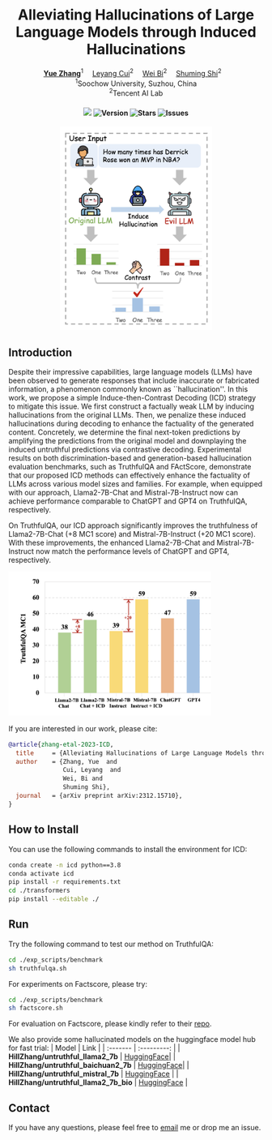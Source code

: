 <div align="center">

# Alleviating Hallucinations of Large Language Models through Induced Hallucinations

<div>
  <a href='https://hillzhang1999.github.io/' target='_blank'><b>Yue Zhang</b></a><sup>1</sup>&emsp;
  <a href='https://nealcly.github.io/' target='_blank'>Leyang Cui</b></a><sup>2</sup>&emsp;
  <a href='https://scholar.google.com/citations?user=aSJcgQMAAAAJ&hl=en/' target='_blank'>Wei Bi</b></a><sup>2</sup>&emsp;
  <a href='https://scholar.google.com/citations?user=Lg31AKMAAAAJ&hl=en/' target='_blank'>Shuming Shi</b></a><sup>2</sup>&emsp;
</div>
<div><sup>1</sup>Soochow University, Suzhou, China</div>
<div><sup>2</sup>Tencent AI Lab</div>

<div>
<h4>

![](https://img.shields.io/badge/PRs-welcome-brightgreen) 
<img src="https://img.shields.io/badge/Version-1.0-blue.svg" alt="Version">
<img src="https://img.shields.io/github/stars/HillZhang1999/ICD?color=yellow" alt="Stars">
<img src="https://img.shields.io/github/issues/HillZhang1999/ICD?color=red" alt="Issues">

</h4>
</div>

<img width="300" alt="image" src="./pics/method.png">

</div>

## Introduction

Despite their impressive capabilities, large language models (LLMs) have been observed to generate responses that include inaccurate or fabricated information, a phenomenon commonly known as ``hallucination''. In this work, we propose a simple Induce-then-Contrast Decoding (ICD) strategy to mitigate this issue. We first construct a factually weak LLM by inducing hallucinations from the original LLMs. Then, we penalize these induced hallucinations during decoding to enhance the factuality of the generated content. Concretely, we determine the final next-token predictions by amplifying the predictions from the original model and downplaying the induced untruthful predictions via contrastive decoding. Experimental results on both discrimination-based and generation-based hallucination evaluation benchmarks, such as TruthfulQA and FActScore, demonstrate that our proposed ICD methods can effectively enhance the factuality of LLMs across various model sizes and families. For example, when equipped with our approach, Llama2-7B-Chat and Mistral-7B-Instruct now can achieve performance comparable to ChatGPT and GPT4 on TruthfulQA, respectively.

On TruthfulQA, our ICD approach significantly improves the truthfulness of Llama2-7B-Chat (+8 MC1 score) and Mistral-7B-Instruct (+20 MC1 score). With these improvements, the enhanced Llama2-7B-Chat and Mistral-7B-Instruct now match the performance levels of ChatGPT and GPT4, respectively.

<img width="400" alt="image" src="./pics/performance.png">

If you are interested in our work, please cite:
```bib
@article{zhang-etal-2023-ICD,
  title     = {Alleviating Hallucinations of Large Language Models through Induced Hallucinations},
  author    = {Zhang, Yue  and
               Cui, Leyang  and
               Wei, Bi and
               Shuming Shi},
  journal   = {arXiv preprint arXiv:2312.15710},
}
```

## How to Install

You can use the following commands to install the environment for ICD:

```sh
conda create -n icd python==3.8
conda activate icd
pip install -r requirements.txt
cd ./transformers
pip install --editable ./
```

## Run

Try the following command to test our method on TruthfulQA:
```sh
cd ./exp_scripts/benchmark
sh truthfulqa.sh
```

For experiments on Factscore, please try:
```sh
cd ./exp_scripts/benchmark
sh factscore.sh
```
For evaluation on Factscore, please kindly refer to their [repo](https://github.com/shmsw25/FActScore/tree/main).

We also provide some hallucinated models on the huggingface model hub for fast trial:
| Model | Link |
| :------- | :---------: |
| **HillZhang/untruthful_llama2_7b** | [HuggingFace](https://huggingface.co/HillZhang/untruthful_llama2_7b)|
| **HillZhang/untruthful_baichuan2_7b** | [HuggingFace](https://huggingface.co/HillZhang/untruthful_baichuan2_7b)|
| **HillZhang/untruthful_mistral_7b** | [HuggingFace](https://huggingface.co/HillZhang/untruthful_mistral_7b) |
| **HillZhang/untruthful_llama2_7b_bio** | [HuggingFace](https://huggingface.co/HillZhang/untruthful_llama2_7b_bio) |

## Contact

If you have any questions, please feel free to [email](mailto:hillzhang1999@qq.com) me or drop me an issue.
